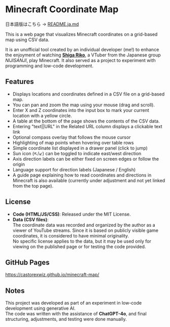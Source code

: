 # Minecraft Coordinate Map

日本語版はこちら → [README.ja.md](./README.ja.md)

This is a web page that visualizes Minecraft coordinates on a grid-based map using CSV data.

It is an unofficial tool created by an individual developer (me!) to enhance the enjoyment of watching **[Shiga Riko](https://www.youtube.com/@ShigaRiko)**, a VTuber from the Japanese group *NIJISANJI*, play Minecraft. It also served as a project to experiment with programming and low-code development.

## Features

- Displays locations and coordinates defined in a CSV file on a grid-based map.
- You can pan and zoom the map using your mouse (drag and scroll).
- Enter X and Z coordinates into the input box to mark your current location with a yellow circle.
- A table at the bottom of the page shows the contents of the CSV data.
- Entering "text||URL" in the Related URL column displays a clickable text link
- Optional compass overlay that follows the mouse cursor
- Highlighting of map points when hovering over table rows
- Simple coordinate list displayed in a drawer panel (click to jump)
- Sun icon (↖/↙) can be toggled to indicate east/west direction
- Axis direction labels can be either fixed on screen edges or follow the origin
- Language support for direction labels (Japanese / English)
- A guide page explaining how to read coordinates and directions in Minecraft is also available (currently under adjustment and not yet linked from the top page).

## License

- **Code (HTML/JS/CSS)**: Released under the MIT License.
- **Data (CSV files)**:  
  The coordinate data was recorded and organized by the author as a viewer of YouTube streams. Since it is based on publicly visible game coordinates, it is considered to have minimal originality.  
  No specific license applies to the data, but it may be used only for viewing on the published page or for testing the code provided.

## GitHub Pages  
https://castorexwiz.github.io/minecraft-map/

## Notes

This project was developed as part of an experiment in low-code development using generative AI.  
The code was written with the assistance of **ChatGPT-4o**, and final structuring, adjustments, and testing were done manually.
